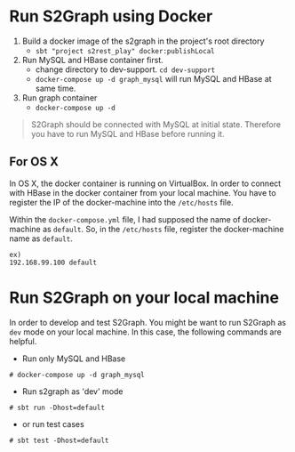 # Run S2Graph using Docker

1. Build a docker image of the s2graph in the project's root directory
	- `sbt "project s2rest_play" docker:publishLocal`
2. Run MySQL and HBase container first.
	- change directory to dev-support. `cd dev-support`
	- `docker-compose up -d graph_mysql` will run MySQL and HBase at same time.
3. Run graph container
	- `docker-compose up -d`

> S2Graph should be connected with MySQL at initial state. Therefore you have to run MySQL and HBase before running it.

## For OS X

In OS X, the docker container is running on VirtualBox. In order to connect with HBase in the docker container from your local machine. You have to register the IP of the docker-machine into the `/etc/hosts` file.

Within the `docker-compose.yml` file, I had supposed the name of docker-machine as `default`. So, in the `/etc/hosts` file, register the docker-machine name as `default`.

```
ex)
192.168.99.100 default
```

# Run S2Graph on your local machine

In order to develop and test S2Graph. You might be want to run S2Graph as `dev` mode on your local machine. In this case, the following commands are helpful.

- Run only MySQL and HBase

```
# docker-compose up -d graph_mysql
```

- Run s2graph as 'dev' mode

```
# sbt run -Dhost=default
```

- or run test cases

```
# sbt test -Dhost=default
```
